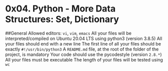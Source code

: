 # 0x04. Python - More Data Structures: Set, Dictionary

##General
Allowed editors: `vi`, `vim`, `emacs`
All your files will be interpreted/compiled on Ubuntu 20.04 LTS using python3 (version 3.8.5)
All your files should end with a new line
The first line of all your files should be exactly ```#!/usr/bin/python3```
A `README.md` file, at the root of the folder of the project, is mandatory
Your code should use the pycodestyle (version ```2.8.*```)
All your files must be executable
The length of your files will be tested using `wc`
